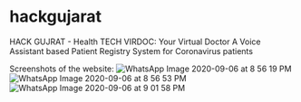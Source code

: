 # hackgujarat
HACK GUJRAT - Health TECH 
VIRDOC: Your Virtual Doctor
A Voice Assistant based Patient Registry System for Coronavirus patients

Screenshots of the website:
![WhatsApp Image 2020-09-06 at 8 56 19 PM](https://user-images.githubusercontent.com/39915573/92329386-c3d3ac00-f084-11ea-9581-f4f978350e85.jpeg)
![WhatsApp Image 2020-09-06 at 8 56 53 PM](https://user-images.githubusercontent.com/39915573/92329421-fb425880-f084-11ea-955f-d482e54c762d.jpeg)
![WhatsApp Image 2020-09-06 at 9 01 58 PM](https://user-images.githubusercontent.com/39915573/92329476-4bb9b600-f085-11ea-9f9e-cdc3c2c742a6.jpeg)
